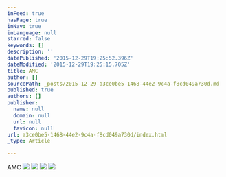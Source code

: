 ```yaml
---
inFeed: true
hasPage: true
inNav: true
inLanguage: null
starred: false
keywords: []
description: ''
datePublished: '2015-12-29T19:25:52.396Z'
dateModified: '2015-12-29T19:25:15.705Z'
title: AMC
author: []
sourcePath: _posts/2015-12-29-a3ce0be5-1468-44e2-9c4a-f8cd049a730d.md
published: true
authors: []
publisher:
  name: null
  domain: null
  url: null
  favicon: null
url: a3ce0be5-1468-44e2-9c4a-f8cd049a730d/index.html
_type: Article

---
```

AMC
![](https://the-grid-user-content.s3-us-west-2.amazonaws.com/1600b52b-c515-4207-9df7-1387b0a75ffc.gif)
![](https://the-grid-user-content.s3-us-west-2.amazonaws.com/9046937b-6e3f-4b0b-8d2f-28025cfa2fbe.gif)
![](https://the-grid-user-content.s3-us-west-2.amazonaws.com/3e81b067-4215-4ae8-bf70-03f8fd1975ea.gif)
![](https://the-grid-user-content.s3-us-west-2.amazonaws.com/ff3043b9-f355-4534-81c9-a6e01aeecad2.gif)